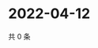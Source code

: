 # 2022-04-12

共 0 条

<!-- BEGIN WEIBO -->
<!-- 最后更新时间 Tue Apr 12 2022 12:01:44 GMT+0800 (China Standard Time) -->

<!-- END WEIBO -->
